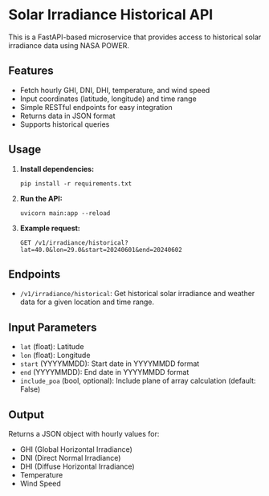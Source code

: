 # Solar Irradiance Historical API

This is a FastAPI-based microservice that provides access to historical solar irradiance data using NASA POWER.

## Features

- Fetch hourly GHI, DNI, DHI, temperature, and wind speed
- Input coordinates (latitude, longitude) and time range
- Simple RESTful endpoints for easy integration
- Returns data in JSON format
- Supports historical queries

## Usage

1. **Install dependencies:**
   ```
   pip install -r requirements.txt
   ```

2. **Run the API:**
   ```
   uvicorn main:app --reload
   ```

3. **Example request:**
   ```
   GET /v1/irradiance/historical?lat=40.0&lon=29.0&start=20240601&end=20240602
   ```

## Endpoints

- `/v1/irradiance/historical`: Get historical solar irradiance and weather data for a given location and time range.

## Input Parameters

- `lat` (float): Latitude
- `lon` (float): Longitude
- `start` (YYYYMMDD): Start date in YYYYMMDD format
- `end` (YYYYMMDD): End date in YYYYMMDD format
- `include_poa` (bool, optional): Include plane of array calculation (default: False)

## Output

Returns a JSON object with hourly values for:
- GHI (Global Horizontal Irradiance)
- DNI (Direct Normal Irradiance)
- DHI (Diffuse Horizontal Irradiance)
- Temperature
- Wind Speed